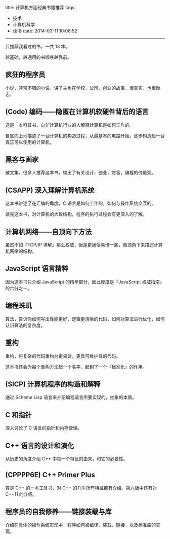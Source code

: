 title: 计算机方面经典书籍推荐
tags:
  - 技术
  - 计算机科学
  - 读书
date: 2014-03-11 10:08:52
---

只推荐我看过的书，一共 13 本。

越基础，越通用的书顺序越靠前。

## 疯狂的程序员

小说，非常不错的小说。讲了主角在学校，公司，创业的故事，很真实，也很励志。

## (Code) 编码——隐匿在计算机软硬件背后的语言

这是一本科普书，向非计算机行业的人解释计算机是如何工作的。

自底向上地描述了一台计算机的构造过程，从最基本的电路开始，逐步构造起一台真正可以使用的计算机。

## 黑客与画家

散文集，很多人推荐这本书，输出了有关设计，创业，财富，编程的价值观。

## (CSAPP) 深入理解计算机系统

这本书讲述了在汇编的角度，C 语言是如何工作的，如何与操作系统交互的。

读完这本书，对计算机的大致结构，程序的执行过程会有更深入的了解。

## 计算机网络——自顶向下方法

虽然不如『TCP/IP 详解』那么权威，但是更通俗易懂一些，自顶向下来描述计算机网络的结构。

## JavaScript 语言精粹

因为这本书只介绍 JavaScript 的精华部分，因此厚度是『JavaScript 权威指南』的六分之一。

## 编程珠玑

算法，告诉你如何写出性能更好，逻辑更清晰的代码，如何对算法进行优化，如何认识算法的复杂度。

## 重构

重构，将复杂的代码重构为更易读，更具可维护性的代码。

这本书还会为每个重构方法起一个名字，起到了一个『标准化』的作用。

## (SICP) 计算机程序的构造和解释

通过 Scheme Lisp 语言来介绍编程语言所要实现的，抽象的本质。

## C 和指针

深入讨论了 C 语言的指针和内存管理。

## C++ 语言的设计和演化

从历史的角度介绍 C++ 中每一个特征的由来，和它的必要性。

## (CPPPP6E) C++ Primer Plus

算是 C++ 的一本工具书，对 C++ 的几乎所有特征都有介绍，第六版中还有对 C++11 的介绍。

## 程序员的自我修养——链接装载与库

介绍在具体的操作系统实现中，程序如何被编译，装载，链接，以及标准库的实现。